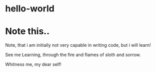 # hello-world

<h1>Note this..</h1>

Note, that i am initially not very capable in writing code, but i will learn!

See me Learning, through the fire and flames of sloth and sorrow.

Whitness me, my dear self!
